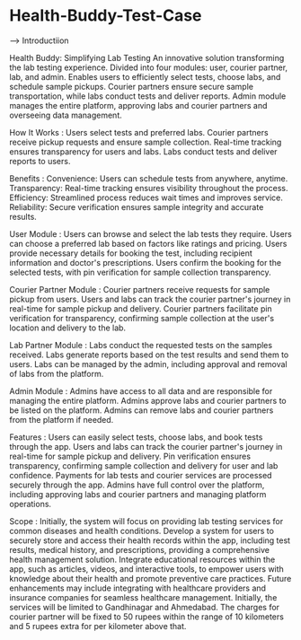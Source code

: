 # Health-Buddy-Test-Case
--> Introductiion

Health Buddy: Simplifying Lab Testing
An innovative solution transforming the lab testing experience.
Divided into four modules: user, courier partner, lab, and admin.
Enables users to efficiently select tests, choose labs, and schedule sample pickups.
Courier partners ensure secure sample transportation, while labs conduct tests and deliver reports.
Admin module manages the entire platform, approving labs and courier partners and overseeing data management.


How It Works :
Users select tests and preferred labs.
Courier partners receive pickup requests and ensure sample collection.
Real-time tracking ensures transparency for users and labs.
Labs conduct tests and deliver reports to users.


Benefits :
Convenience: Users can schedule tests from anywhere, anytime.
Transparency: Real-time tracking ensures visibility throughout the process.
Efficiency: Streamlined process reduces wait times and improves service.
Reliability: Secure verification ensures sample integrity and accurate results.


 User Module :
Users can browse and select the lab tests they require.
Users can choose a preferred lab based on factors like ratings and pricing.
Users provide necessary details for booking the test, including recipient information and doctor's prescriptions.
Users confirm the booking for the selected tests, with pin verification for sample collection transparency.


 Courier Partner Module :
Courier partners receive requests for sample pickup from users.
Users and labs can track the courier partner's journey in real-time for sample pickup and delivery.
Courier partners facilitate pin verification for transparency, confirming sample collection at the user's location and delivery to the lab.


 Lab Partner Module :
Labs conduct the requested tests on the samples received.
Labs generate reports based on the test results and send them to users.
Labs can be managed by the admin, including approval and removal of labs from the platform.


 Admin Module :
Admins have access to all data and are responsible for managing the entire platform.
Admins approve labs and courier partners to be listed on the platform.
Admins can remove labs and courier partners from the platform if needed.


Features :
Users can easily select tests, choose labs, and book tests through the app.
Users and labs can track the courier partner's journey in real-time for sample pickup and delivery.
Pin verification ensures transparency, confirming sample collection and delivery for user and lab confidence.
Payments for lab tests and courier services are processed securely through the app.
Admins have full control over the platform, including approving labs and courier partners and managing platform operations.



Scope :
Initially, the system will focus on providing lab testing services for common diseases and health conditions.
Develop a system for users to securely store and access their health records within the app, including test results, medical history, and prescriptions, providing a comprehensive health management solution.
Integrate educational resources within the app, such as articles, videos, and interactive tools, to empower users with knowledge about their health and promote preventive care practices.
Future enhancements may include integrating with healthcare providers and insurance companies for seamless healthcare management.
Initially, the services will be limited to Gandhinagar and Ahmedabad. The charges for courier partner will be fixed to 50 rupees within the range of 10 kilometers and 5 rupees extra for per kilometer above that.
